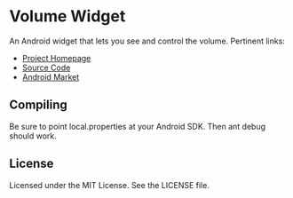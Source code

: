 Volume Widget
=============

An Android widget that lets you see and control the volume.  Pertinent links:

* [Project Homepage](http://xvx.ca/code/volume-widget)
* [Source Code](http://github.com/adamwg/volume-widget)
* [Android Market](https://market.android.com/details?id=ca.xvx.volume)

Compiling
---------

Be sure to point local.properties at your Android SDK.  Then ant debug should
work.

License
-------

Licensed under the MIT License.  See the LICENSE file.
